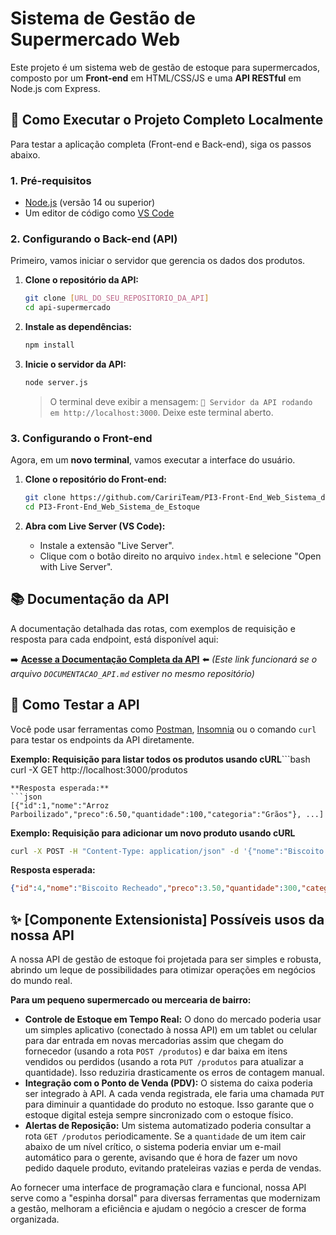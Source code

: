 # Sistema de Gestão de Supermercado Web

Este projeto é um sistema web de gestão de estoque para supermercados, composto por um **Front-end** em HTML/CSS/JS e uma **API RESTful** em Node.js com Express.

## 🚀 Como Executar o Projeto Completo Localmente

Para testar a aplicação completa (Front-end e Back-end), siga os passos abaixo.

### 1. Pré-requisitos

-   [Node.js](https://nodejs.org/) (versão 14 ou superior)
-   Um editor de código como [VS Code](https://code.visualstudio.com/)

### 2. Configurando o Back-end (API)

Primeiro, vamos iniciar o servidor que gerencia os dados dos produtos.

1.  **Clone o repositório da API:**
    ```bash
    git clone [URL_DO_SEU_REPOSITORIO_DA_API]
    cd api-supermercado
    ```

2.  **Instale as dependências:**
    ```bash
    npm install
    ```

3.  **Inicie o servidor da API:**
    ```bash
    node server.js
    ```
    > O terminal deve exibir a mensagem: `🚀 Servidor da API rodando em http://localhost:3000`. Deixe este terminal aberto.

### 3. Configurando o Front-end

Agora, em um **novo terminal**, vamos executar a interface do usuário.

1.  **Clone o repositório do Front-end:**
    ```bash
    git clone https://github.com/CaririTeam/PI3-Front-End_Web_Sistema_de_Estoque
    cd PI3-Front-End_Web_Sistema_de_Estoque
    ```

2.  **Abra com Live Server (VS Code):**
    *   Instale a extensão "Live Server".
    *   Clique com o botão direito no arquivo `index.html` e selecione "Open with Live Server".

## 📚 Documentação da API

A documentação detalhada das rotas, com exemplos de requisição e resposta para cada endpoint, está disponível aqui:

➡️ **[Acesse a Documentação Completa da API](./DOCUMENTACAO_API.md)** ⬅️
*(Este link funcionará se o arquivo `DOCUMENTACAO_API.md` estiver no mesmo repositório)*

## 🧪 Como Testar a API

Você pode usar ferramentas como [Postman](https://www.postman.com/), [Insomnia](https://insomnia.rest/) ou o comando `curl` para testar os endpoints da API diretamente.

**Exemplo: Requisição para listar todos os produtos usando cURL**```bash
curl -X GET http://localhost:3000/produtos
```
**Resposta esperada:**
```json
[{"id":1,"nome":"Arroz Parboilizado","preco":6.50,"quantidade":100,"categoria":"Grãos"}, ...]
```

**Exemplo: Requisição para adicionar um novo produto usando cURL**
```bash
curl -X POST -H "Content-Type: application/json" -d '{"nome":"Biscoito Recheado","preco":3.50,"quantidade":300,"categoria":"Mercearia"}' http://localhost:3000/produtos
```
**Resposta esperada:**
```json
{"id":4,"nome":"Biscoito Recheado","preco":3.50,"quantidade":300,"categoria":"Mercearia"}
```

## ✨ [Componente Extensionista] Possíveis usos da nossa API

A nossa API de gestão de estoque foi projetada para ser simples e robusta, abrindo um leque de possibilidades para otimizar operações em negócios do mundo real.

**Para um pequeno supermercado ou mercearia de bairro:**

*   **Controle de Estoque em Tempo Real:** O dono do mercado poderia usar um simples aplicativo (conectado à nossa API) em um tablet ou celular para dar entrada em novas mercadorias assim que chegam do fornecedor (usando a rota `POST /produtos`) e dar baixa em itens vendidos ou perdidos (usando a rota `PUT /produtos` para atualizar a quantidade). Isso reduziria drasticamente os erros de contagem manual.
*   **Integração com o Ponto de Venda (PDV):** O sistema do caixa poderia ser integrado à API. A cada venda registrada, ele faria uma chamada `PUT` para diminuir a quantidade do produto no estoque. Isso garante que o estoque digital esteja sempre sincronizado com o estoque físico.
*   **Alertas de Reposição:** Um sistema automatizado poderia consultar a rota `GET /produtos` periodicamente. Se a `quantidade` de um item cair abaixo de um nível crítico, o sistema poderia enviar um e-mail automático para o gerente, avisando que é hora de fazer um novo pedido daquele produto, evitando prateleiras vazias e perda de vendas.

Ao fornecer uma interface de programação clara e funcional, nossa API serve como a "espinha dorsal" para diversas ferramentas que modernizam a gestão, melhoram a eficiência e ajudam o negócio a crescer de forma organizada.